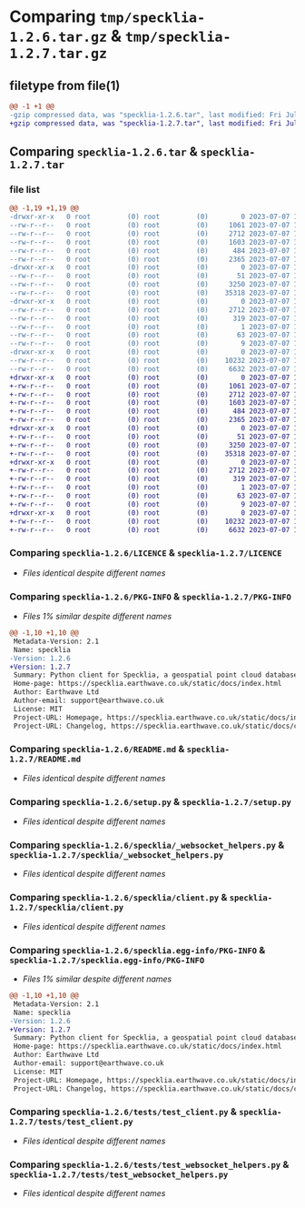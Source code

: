 # Comparing `tmp/specklia-1.2.6.tar.gz` & `tmp/specklia-1.2.7.tar.gz`

## filetype from file(1)

```diff
@@ -1 +1 @@
-gzip compressed data, was "specklia-1.2.6.tar", last modified: Fri Jul  7 14:32:55 2023, max compression
+gzip compressed data, was "specklia-1.2.7.tar", last modified: Fri Jul  7 15:39:30 2023, max compression
```

## Comparing `specklia-1.2.6.tar` & `specklia-1.2.7.tar`

### file list

```diff
@@ -1,19 +1,19 @@
-drwxr-xr-x   0 root         (0) root         (0)        0 2023-07-07 14:32:55.515200 specklia-1.2.6/
--rw-r--r--   0 root         (0) root         (0)     1061 2023-07-07 14:16:52.000000 specklia-1.2.6/LICENCE
--rw-r--r--   0 root         (0) root         (0)     2712 2023-07-07 14:32:55.515200 specklia-1.2.6/PKG-INFO
--rw-r--r--   0 root         (0) root         (0)     1603 2023-07-07 14:16:52.000000 specklia-1.2.6/README.md
--rw-r--r--   0 root         (0) root         (0)      484 2023-07-07 14:32:55.515200 specklia-1.2.6/setup.cfg
--rw-r--r--   0 root         (0) root         (0)     2365 2023-07-07 14:16:52.000000 specklia-1.2.6/setup.py
-drwxr-xr-x   0 root         (0) root         (0)        0 2023-07-07 14:32:55.511200 specklia-1.2.6/specklia/
--rw-r--r--   0 root         (0) root         (0)       51 2023-07-07 14:16:52.000000 specklia-1.2.6/specklia/__init__.py
--rw-r--r--   0 root         (0) root         (0)     3250 2023-07-07 14:16:52.000000 specklia-1.2.6/specklia/_websocket_helpers.py
--rw-r--r--   0 root         (0) root         (0)    35318 2023-07-07 14:16:52.000000 specklia-1.2.6/specklia/client.py
-drwxr-xr-x   0 root         (0) root         (0)        0 2023-07-07 14:32:55.515200 specklia-1.2.6/specklia.egg-info/
--rw-r--r--   0 root         (0) root         (0)     2712 2023-07-07 14:32:55.000000 specklia-1.2.6/specklia.egg-info/PKG-INFO
--rw-r--r--   0 root         (0) root         (0)      319 2023-07-07 14:32:55.000000 specklia-1.2.6/specklia.egg-info/SOURCES.txt
--rw-r--r--   0 root         (0) root         (0)        1 2023-07-07 14:32:55.000000 specklia-1.2.6/specklia.egg-info/dependency_links.txt
--rw-r--r--   0 root         (0) root         (0)       63 2023-07-07 14:32:55.000000 specklia-1.2.6/specklia.egg-info/requires.txt
--rw-r--r--   0 root         (0) root         (0)        9 2023-07-07 14:32:55.000000 specklia-1.2.6/specklia.egg-info/top_level.txt
-drwxr-xr-x   0 root         (0) root         (0)        0 2023-07-07 14:32:55.515200 specklia-1.2.6/tests/
--rw-r--r--   0 root         (0) root         (0)    10232 2023-07-07 14:16:52.000000 specklia-1.2.6/tests/test_client.py
--rw-r--r--   0 root         (0) root         (0)     6632 2023-07-07 14:16:52.000000 specklia-1.2.6/tests/test_websocket_helpers.py
+drwxr-xr-x   0 root         (0) root         (0)        0 2023-07-07 15:39:30.778089 specklia-1.2.7/
+-rw-r--r--   0 root         (0) root         (0)     1061 2023-07-07 15:39:26.000000 specklia-1.2.7/LICENCE
+-rw-r--r--   0 root         (0) root         (0)     2712 2023-07-07 15:39:30.778089 specklia-1.2.7/PKG-INFO
+-rw-r--r--   0 root         (0) root         (0)     1603 2023-07-07 15:39:26.000000 specklia-1.2.7/README.md
+-rw-r--r--   0 root         (0) root         (0)      484 2023-07-07 15:39:30.782089 specklia-1.2.7/setup.cfg
+-rw-r--r--   0 root         (0) root         (0)     2365 2023-07-07 15:39:26.000000 specklia-1.2.7/setup.py
+drwxr-xr-x   0 root         (0) root         (0)        0 2023-07-07 15:39:30.778089 specklia-1.2.7/specklia/
+-rw-r--r--   0 root         (0) root         (0)       51 2023-07-07 15:39:26.000000 specklia-1.2.7/specklia/__init__.py
+-rw-r--r--   0 root         (0) root         (0)     3250 2023-07-07 15:39:26.000000 specklia-1.2.7/specklia/_websocket_helpers.py
+-rw-r--r--   0 root         (0) root         (0)    35318 2023-07-07 15:39:26.000000 specklia-1.2.7/specklia/client.py
+drwxr-xr-x   0 root         (0) root         (0)        0 2023-07-07 15:39:30.778089 specklia-1.2.7/specklia.egg-info/
+-rw-r--r--   0 root         (0) root         (0)     2712 2023-07-07 15:39:30.000000 specklia-1.2.7/specklia.egg-info/PKG-INFO
+-rw-r--r--   0 root         (0) root         (0)      319 2023-07-07 15:39:30.000000 specklia-1.2.7/specklia.egg-info/SOURCES.txt
+-rw-r--r--   0 root         (0) root         (0)        1 2023-07-07 15:39:30.000000 specklia-1.2.7/specklia.egg-info/dependency_links.txt
+-rw-r--r--   0 root         (0) root         (0)       63 2023-07-07 15:39:30.000000 specklia-1.2.7/specklia.egg-info/requires.txt
+-rw-r--r--   0 root         (0) root         (0)        9 2023-07-07 15:39:30.000000 specklia-1.2.7/specklia.egg-info/top_level.txt
+drwxr-xr-x   0 root         (0) root         (0)        0 2023-07-07 15:39:30.778089 specklia-1.2.7/tests/
+-rw-r--r--   0 root         (0) root         (0)    10232 2023-07-07 15:39:26.000000 specklia-1.2.7/tests/test_client.py
+-rw-r--r--   0 root         (0) root         (0)     6632 2023-07-07 15:39:26.000000 specklia-1.2.7/tests/test_websocket_helpers.py
```

### Comparing `specklia-1.2.6/LICENCE` & `specklia-1.2.7/LICENCE`

 * *Files identical despite different names*

### Comparing `specklia-1.2.6/PKG-INFO` & `specklia-1.2.7/PKG-INFO`

 * *Files 1% similar despite different names*

```diff
@@ -1,10 +1,10 @@
 Metadata-Version: 2.1
 Name: specklia
-Version: 1.2.6
+Version: 1.2.7
 Summary: Python client for Specklia, a geospatial point cloud database by Earthwave.
 Home-page: https://specklia.earthwave.co.uk/static/docs/index.html
 Author: Earthwave Ltd
 Author-email: support@earthwave.co.uk
 License: MIT
 Project-URL: Homepage, https://specklia.earthwave.co.uk/static/docs/index.html
 Project-URL: Changelog, https://specklia.earthwave.co.uk/static/docs/change_log.html
```

### Comparing `specklia-1.2.6/README.md` & `specklia-1.2.7/README.md`

 * *Files identical despite different names*

### Comparing `specklia-1.2.6/setup.py` & `specklia-1.2.7/setup.py`

 * *Files identical despite different names*

### Comparing `specklia-1.2.6/specklia/_websocket_helpers.py` & `specklia-1.2.7/specklia/_websocket_helpers.py`

 * *Files identical despite different names*

### Comparing `specklia-1.2.6/specklia/client.py` & `specklia-1.2.7/specklia/client.py`

 * *Files identical despite different names*

### Comparing `specklia-1.2.6/specklia.egg-info/PKG-INFO` & `specklia-1.2.7/specklia.egg-info/PKG-INFO`

 * *Files 1% similar despite different names*

```diff
@@ -1,10 +1,10 @@
 Metadata-Version: 2.1
 Name: specklia
-Version: 1.2.6
+Version: 1.2.7
 Summary: Python client for Specklia, a geospatial point cloud database by Earthwave.
 Home-page: https://specklia.earthwave.co.uk/static/docs/index.html
 Author: Earthwave Ltd
 Author-email: support@earthwave.co.uk
 License: MIT
 Project-URL: Homepage, https://specklia.earthwave.co.uk/static/docs/index.html
 Project-URL: Changelog, https://specklia.earthwave.co.uk/static/docs/change_log.html
```

### Comparing `specklia-1.2.6/tests/test_client.py` & `specklia-1.2.7/tests/test_client.py`

 * *Files identical despite different names*

### Comparing `specklia-1.2.6/tests/test_websocket_helpers.py` & `specklia-1.2.7/tests/test_websocket_helpers.py`

 * *Files identical despite different names*

